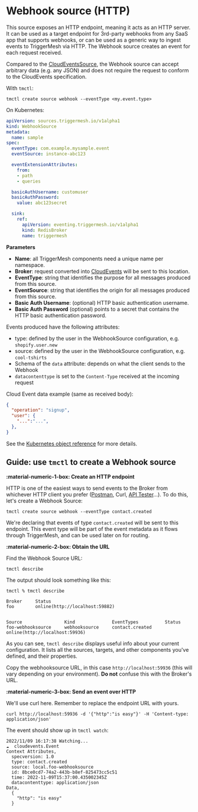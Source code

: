 # Webhook source (HTTP)

This source exposes an HTTP endpoint, meaning it acts as an HTTP server. It can be used as a target endpoint for 3rd-party webhooks from any SaaS app that supports webhooks, or can be used as a generic way to ingest events to TriggerMesh via HTTP. The Webhook source creates an event for each request received.

Compared to the [CloudEventsSource](cloudevents.md), the Webhook source can accept arbitrary data (e.g. any JSON) and does not require the request to conform to the CloudEvents specification.

With `tmctl`:

```
tmctl create source webhook --eventType <my.event.type>
```

On Kubernetes:

```yaml
apiVersion: sources.triggermesh.io/v1alpha1
kind: WebhookSource
metadata:
  name: sample
spec:
  eventType: com.example.mysample.event
  eventSource: instance-abc123

  eventExtensionAttributes:
    from:
    - path
    - queries

  basicAuthUsername: customuser
  basicAuthPassword:
    value: abc123secret

  sink:
    ref:
      apiVersion: eventing.triggermesh.io/v1alpha1
      kind: RedisBroker
      name: triggermesh
```

**Parameters**

- **Name**: all TriggerMesh components need a unique name per namespace.
- **Broker**: request converted into [CloudEvents][ce] will be sent to this location.
- **EventType**: string that identifies the purpose for all messages produced from this source.
- **EventSource**: string that identifies the origin for all messages produced from this source.
- **Basic Auth Username**: (optional) HTTP basic authentication username.
- **Basic Auth Password** (optional) points to a secret that contains the HTTP basic authentication password.

Events produced have the following attributes:

* type: defined by the user in the WebhookSource configuration, e.g. `shopify.user.new`
* source: defined by the user in the WebhookSource configuration, e.g. `cool-tshirts`
* Schema of the `data` attribute: depends on what the client sends to the Webhook
* `datacontenttype` is set to the `Content-Type` received at the incoming request

Cloud Event data example (same as received body):

```json
{
  "operation": "signup",
  "user": {
    "...":"...",
  },
}
```

See the [Kubernetes object reference](../../reference/sources/#sources.triggermesh.io/v1alpha1.WebhookSource) for more details.

## Guide: use `tmctl` to create a Webhook source

**:material-numeric-1-box: Create an HTTP endpoint**

HTTP is one of the easiest ways to send events to the Broker from whichever HTTP client you prefer ([Postman](https://www.postman.com/), Curl, [API Tester](https://chrome.google.com/webstore/detail/talend-api-tester-free-ed/aejoelaoggembcahagimdiliamlcdmfm)...). To do this, let's create a Webhook Source:

```console
tmctl create source webhook --eventType contact.created
```

We're declaring that events of type `contact.created` will be sent to this endpoint. This event type will be part of the event metadata as it flows through TriggerMesh, and can be used later on for routing.

**:material-numeric-2-box: Obtain the URL**

Find the Webhook Source URL:

```console
tmctl describe
```

The output should look something like this:

```console
tmctl % tmctl describe

Broker     Status
foo        online(http://localhost:59882)


Source                Kind              EventTypes          Status
foo-webhooksource     webhooksource     contact.created     online(http://localhost:59936)
```

As you can see, `tmctl describe` displays useful info about your current configuration. It lists all the sources, targets, and other components you've defined, and their properties.

Copy the webhooksource URL, in this case `http://localhost:59936` (this will vary depending on your environment). **Do not** confuse this with the Broker's URL.

**:material-numeric-3-box: Send an event over HTTP**

We'll use curl here. Remember to replace the endpoint URL with yours.

```console
curl http://localhost:59936 -d '{"http":"is easy"}' -H 'Content-type: application/json'
```

The event should show up in `tmctl watch`:

```console
2022/11/09 16:17:38 Watching...
☁️  cloudevents.Event
Context Attributes,
  specversion: 1.0
  type: contact.created
  source: local.foo-webhooksource
  id: 8bce0cd7-74a2-443b-b8ef-825473cc5c51
  time: 2022-11-09T15:37:00.435002345Z
  datacontenttype: application/json
Data,
  {
    "http": "is easy"
  }
```

[ce]: https://cloudevents.io
